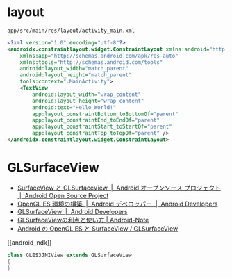 # layout
`app/src/main/res/layout/activity_main.xml`

```xml
<?xml version="1.0" encoding="utf-8"?>
<androidx.constraintlayout.widget.ConstraintLayout xmlns:android="http://schemas.android.com/apk/res/android"
    xmlns:app="http://schemas.android.com/apk/res-auto"
    xmlns:tools="http://schemas.android.com/tools"
    android:layout_width="match_parent"
    android:layout_height="match_parent"
    tools:context=".MainActivity">
    <TextView
        android:layout_width="wrap_content"
        android:layout_height="wrap_content"
        android:text="Hello World!"
        app:layout_constraintBottom_toBottomOf="parent"
        app:layout_constraintEnd_toEndOf="parent"
        app:layout_constraintStart_toStartOf="parent"
        app:layout_constraintTop_toTopOf="parent" />
</androidx.constraintlayout.widget.ConstraintLayout>
```


# GLSurfaceView
- [SurfaceView と GLSurfaceView  |  Android オープンソース プロジェクト  |  Android Open Source Project](https://source.android.com/docs/core/graphics/arch-sv-glsv?hl=ja)
- [OpenGL ES 環境の構築  |  Android デベロッパー  |  Android Developers](https://developer.android.com/training/graphics/opengl/environment?hl=ja)
- [GLSurfaceView  |  Android Developers](https://developer.android.com/reference/android/opengl/GLSurfaceView)
- [GLSurfaceViewの利点と使い方 | Android-Note](https://android-note.open-memo.net/sub/other--use-gl-surface-view.html)
- [Android の OpenGL ES と SurfaceView / GLSurfaceView](https://www.scaredeer.com/2021/03/android-opengl-es-surfaceview-glsurfaceview.html)

[[android_ndk]]

```java
class GLES3JNIView extends GLSurfaceView
{
}
```
